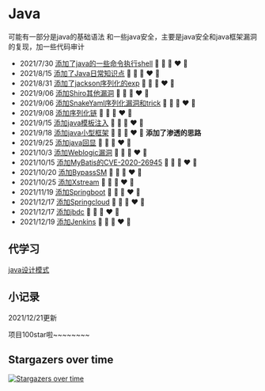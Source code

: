 # Java
可能有一部分是java的基础语法
和一些java安全，主要是java安全和java框架漏洞的复现，加一些代码审计

+ 2021/7/30  [添加了java的一些命令执行shell](shell)  💛 💙 💜 ❤️ 💚
+ 2021/8/15  [添加了Java日常知识点](java日常)  💛 💙 💜 ❤️ 💚
+ 2021/8/31  [添加了jackson序列化的exp](jackson)  💛 💙 💜 ❤️ 💚
+ 2021/9/06  [添加Shiro其他漏洞](Shiro)  💛 💙 💜 ❤️ 💚
+ 2021/9/06  [添加SnakeYaml序列化漏洞和trick](SnakeYaml)  💛 💙 💜 ❤️ 💚
+ 2021/9/08  [添加序列化链](java序列化链)  💛 💙 💜 ❤️ 💚
+ 2021/9/15  [添加java模板注入](java模板注入)  💛 💙 💜 ❤️ 💚
+ 2021/9/18  [添加java小型框架](java小型框架)  💛 💙 💜 ❤️ 💚 **添加了渗透的思路**
+ 2021/9/25  [添加java回显](java回显)  💛 💙 💜 ❤️ 💚
+ 2021/10/3  [添加Weblogic漏洞](Weblogic)  💛 💙 💜 ❤️ 💚
+ 2021/10/15 [添加MyBatis的CVE-2020-26945](MyBatis)  💛 💙 💜 ❤️ 💚
+ 2021/10/20 [添加BypassSM](BypassSM)  💛 💙 💜 ❤️ 💚
+ 2021/10/25 [添加Xstream](Xstream)  💛 💙 💜 ❤️ 💚
+ 2021/11/19 [添加Springboot](Springboot)  💛 💙 💜 ❤️ 💚
+ 2021/12/17 [添加Springcloud](Springcolud) 💛 💙 💜 ❤️ 💚
+ 2021/12/17 [添加jbdc](Jdbc) 💛 💙 💜 ❤️ 💚
+ 2021/12/19 [添加Jenkins](Jenkins) 💛 💙 💜 ❤️ 💚



## 代学习

[java设计模式](https://www.runoob.com/design-pattern/design-pattern-tutorial.html)



## 小记录
2021/12/21更新

项目100star啦~~~~~~~~


## Stargazers over time

[![Stargazers over time](https://starchart.cc/Firebasky/Java.svg)](https://starchart.cc/Firebasky/Java)


